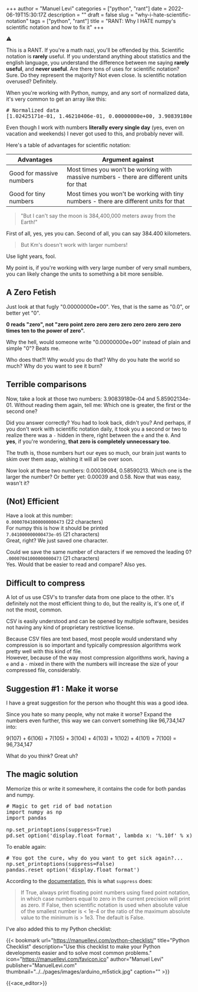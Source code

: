 +++
author = "Manuel Levi"
categories = ["python", "rant"]
date = 2022-06-19T15:30:17Z
description = ""
draft = false
slug = "why-i-hate-scientific-notation"
tags = ["python", "rant"]
title = "RANT: Why I HATE numpy's scientific notation and how to fix it"
+++


⚠️

This is a RANT. If you're a math nazi, you'll be offended by this. Scientific notation is **rarely** useful. If you understand anything about statistics and the english language, you understand the difference between me saying **rarely useful**, and **never useful**. Are there tons of uses for scientific notation? Sure. Do they represent the majority? Not even close. Is scientific notation overused? Definitely.

When you're working with Python, numpy, and any sort of normalized data, it's very common to get an array like this:

<pre class="python-editor">
# Normalized data
[1.02425171e-01, 1.46210406e-01, 0.00000000e+00, 3.90839180e-04, 5.85902134e-01]
</pre>
Even though I work with numbers **literally every single day** (yes, even on vacation and weekends) I never got used to this, and probably never will.

Here's a table of advantages for scientific notation:

| Advantages | Argument against |
| --- | --- |
| Good for massive numbers | Most times you won't be working with massive numbers - there are different units for that |
| Good for tiny numbers | Most times you won't be working with tiny numbers - there are different units for that |

> "But I can't say the moon is 384,400,000 meters away from the Earth!"

First of all, yes, yes you can. Second of all, you can say 384.400 kilometers.

> But Km's doesn't work with larger numbers!

Use light years, fool.

My point is, if you're working with very large number of very small numbers, you can likely change the units to something a bit more sensible.

A Zero Fetish
-------------

Just look at that fugly "0.00000000e+00". Yes, that is the same as "0.0", or better yet "0".

**0 reads "zero", not "zero point zero zero zero zero zero zero zero zero times ten to the power of zero".**

Why the hell, would someone write "0.00000000e+00" instead of plain and simple "0"? Beats me.

Who does that?! Why would you do that? Why do you hate the world so much? Why do you want to see it burn?

Terrible comparisons
--------------------

Now, take a look at those two numbers: 3.90839180e-04 and 5.85902134e-01. Without reading them again, tell me: Which one is greater, the first or the second one?

Did you answer correctly? You had to look back, didn't you? And perhaps, if you don't work with scientific notation daily, it took you a second or two to realize there was a `-` hidden in there, right between the `e` and the `0`. And **yes**, if you're wondering, **that zero is completely unnecessary too**.

The truth is, those numbers hurt our eyes so much, our brain just wants to skim over them asap, wishing it will all be over soon.

Now look at these two numbers: 0.00039084, 0.58590213. Which one is the larger the number? Or better yet: 0.00039 and 0.58. Now that was easy, wasn't it?

(Not) Efficient
---------------

Have a look at this number:  
`0.00007041000000000473` (22 characters)  
For numpy this is how it should be printed  
`7.041000000000473e-05` (21 characters)  
Great, right? We just saved one character.

Could we save the same number of characters if we removed the leading 0?  
`.00007041000000000473` (21 characters)  
Yes. Would that be easier to read and compare? Also yes.

Difficult to compress
---------------------

A lot of us use CSV's to transfer data from one place to the other. It's definitely not the most efficient thing to do, but the reality is, it's one of, if not the most, common.

CSV is easily understood and can be opened by multiple software, besides not having any kind of proprietary restrictive license.

Because CSV files are text based, most people would understand why compression is so important and typically compression algorithms work pretty well with this kind of file.  
However, because of the way most compression algorithms work, having a `e` and a `-` mixed in there with the numbers will increase the size of your compressed file, considerably.

Suggestion #1 : Make it worse
-----------------------------

I have a great suggestion for the person who thought this was a good idea.

Since you hate so many people, why not make it worse? Expand the numbers even further, this way we can convert something like 96,734,147 into:

9(107) \+ 6(106) \+ 7(105) \+ 3(104) \+ 4(103) \+ 1(102) \+ 4(101) \+ 7(100) = 96,734,147

What do you think? Great uh?

The magic solution
------------------

Memorize this or write it somewhere, it contains the code for both pandas and numpy.
<pre class="python-editor">
# Magic to get rid of bad notation
import numpy as np
import pandas
    
np.set_printoptions(suppress=True)
pd.set_option('display.float_format', lambda x: '%.10f' % x)
</pre>

To enable again:
<pre class="python-editor">
# You got the cure, why do you want to get sick again?...
np.set_printoptions(suppress=False)
pandas.reset_option('display.float_format')
</pre>

According to the [documentation](https://numpy.org/doc/stable/reference/generated/numpy.set_printoptions.html), this is what `suppress` does:

> If True, always print floating point numbers using fixed point notation, in which case numbers equal to zero in the current precision will print as zero. If False, then scientific notation is used when absolute value of the smallest number is &lt; 1e-4 or the ratio of the maximum absolute value to the minimum is &gt; 1e3. The default is False.

I've also added this to my Python checklist:

{{< bookmark url="https://manuellevi.com/python-checklist/" title="Python Checklist" description="Use this checklist to make your Python developments easier and to solve most common problems." icon="https://manuellevi.com/favicon.ico" author="Manuel Levi" publisher="ManuelLevi.com" thumbnail="../../pages/images/arduino_m5stick.jpg" caption="" >}}



{{<ace_editor>}}
